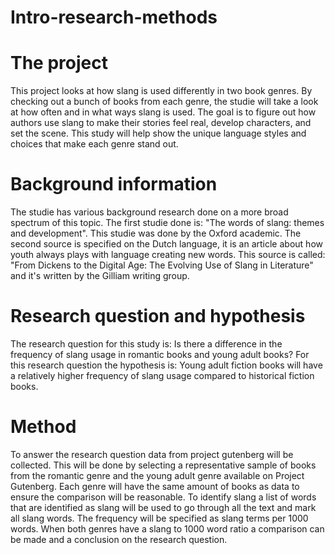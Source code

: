# Intro-research-methods
# The project
This project looks at how slang is used differently in two book genres. By checking out a bunch of books from each genre, the studie will take a look at how often and in what ways slang is used. The goal is to figure out how authors use slang to make their stories feel real, develop characters, and set the scene. This study will help show the unique language styles and choices that make each genre stand out.

# Background information
The studie has various background research done on a more broad spectrum of this topic. The first studie done is: "The words of slang: themes and development". This studie was done by the Oxford academic. The second source is specified on the Dutch language, it is an article about how youth always plays with language creating new words. This source is called: "From Dickens to the Digital Age: The Evolving Use of Slang in Literature" and it's written by the Gilliam writing group.


# Research question and hypothesis
The research question for this study is: Is there a difference in the frequency of slang usage in romantic books and young adult books? For this research question the hypothesis is: Young adult fiction books will have a relatively higher frequency of slang usage compared to historical fiction books.

# Method
To answer the research question data from project gutenberg will be collected. This will be done by selecting a representative sample of books from the romantic genre and the young adult genre available on Project Gutenberg. Each genre will have the same amount of books as data to ensure the comparison will be reasonable.
To identify slang a list of words that are identified as slang will be used to go through all the text and mark all slang words. The frequency will be specified as slang terms per 1000 words.
When both genres have a slang to 1000 word ratio a comparison can be made and a conclusion on the research question.
